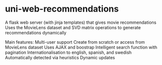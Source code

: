 # uni-web-recommendations

A flask web server (with jinja templates) that gives movie recommendations
Uses the MovieLens dataset and SVD matrix operations to generate recommendations dynamically

Main features:
Multi-user support
  Create from scratch or access from MovieLens dataset
Uses AJAX and boostrap
Intelligent search function with pagination
Internationalisation to english, spanish, and swedish
  Automatically detected via heuristics
Dynamic updates

